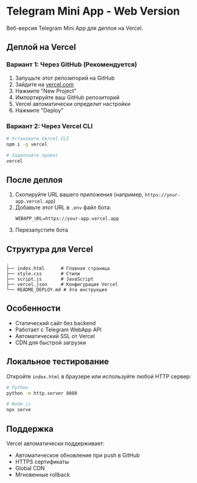 # Telegram Mini App - Web Version

Веб-версия Telegram Mini App для деплоя на Vercel.

## Деплой на Vercel

### Вариант 1: Через GitHub (Рекомендуется)

1. Запушьте этот репозиторий на GitHub
2. Зайдите на [vercel.com](https://vercel.com)
3. Нажмите "New Project"
4. Импортируйте ваш GitHub репозиторий
5. Vercel автоматически определит настройки
6. Нажмите "Deploy"

### Вариант 2: Через Vercel CLI

```bash
# Установите Vercel CLI
npm i -g vercel

# Задеплойте проект
vercel
```

## После деплоя

1. Скопируйте URL вашего приложения (например, `https://your-app.vercel.app`)
2. Добавьте этот URL в `.env` файл бота:
   ```env
   WEBAPP_URL=https://your-app.vercel.app
   ```
3. Перезапустите бота

## Структура для Vercel

```
.
├── index.html      # Главная страница
├── style.css       # Стили
├── script.js       # JavaScript
├── vercel.json     # Конфигурация Vercel
└── README_DEPLOY.md # Эта инструкция
```

## Особенности

- Статический сайт без backend
- Работает с Telegram WebApp API
- Автоматический SSL от Vercel
- CDN для быстрой загрузки

## Локальное тестирование

Откройте `index.html` в браузере или используйте любой HTTP сервер:

```bash
# Python
python -m http.server 8080

# Node.js
npx serve
```

## Поддержка

Vercel автоматически поддерживает:
- Автоматическое обновление при push в GitHub
- HTTPS сертификаты
- Global CDN
- Мгновенные rollback
